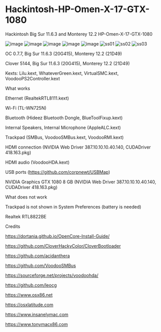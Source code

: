 # Hackintosh-HP-Omen-X-17-GTX-1080
Hackintosh Big Sur 11.6.3 and Monterey 12.2 HP-Omen-X-17-GTX-1080

![image](https://user-images.githubusercontent.com/79387598/152278436-f3634699-617c-4d82-a60b-8cb7d54f02de.png)
![image](https://user-images.githubusercontent.com/79387598/152271725-ed0c6a83-4db8-4638-a351-96c11cee071f.png)
![image](https://user-images.githubusercontent.com/79387598/152271970-90aa9ce5-ce81-44bb-a844-dae3a2ada1e3.png)
![image](https://user-images.githubusercontent.com/79387598/152271995-39f8f88d-ccea-4122-83d5-1a494f80d50f.png)
![image](https://user-images.githubusercontent.com/79387598/152272028-78ea0fb5-1138-4d80-a68d-4d7878f26b47.png)
![ss01](https://user-images.githubusercontent.com/79387598/152713129-ac622263-a0fb-4fc3-be6c-7436c76e989b.png)
![ss02](https://user-images.githubusercontent.com/79387598/152713147-2ace709d-d7d7-4e87-aac1-fd49d0189042.png)
![ss03](https://user-images.githubusercontent.com/79387598/152713168-8f5687c7-acab-4544-8d21-1589edc74164.png)

OC 0.7.7, Big Sur 11.6.3 (20G415), Monterey 12.2 (21D49)

Clover 5144, Big Sur 11.6.3 (20G415), Monterey 12.2 (21D49)

Kexts: Lilu.kext, WhateverGreen.kext, VirtualSMC.kext, VoodooPS2Controller.kext

What works

Ethernet (RealtekRTL8111.kext)

Wi-Fi (TL-WN725N)

Bluetooth (Hideez Bluetooth Dongle, BlueToolFixup.kext)

Internal Speakers, Internal Microphone (AppleALC.kext)

Trackpad (SMBus, VoodooSMBus.kext, VoodooRMI.kext)

HDMI connection (NVIDIA Web Driver 387.10.10.10.40.140, CUDADriver 418.163.pkg)

HDMI audio (VoodooHDA.kext)

USB ports (https://github.com/corpnewt/USBMap)

NVIDIA Graphics GTX 1080 8 GB (NVIDIA Web Driver 387.10.10.10.40.140, CUDADriver 418.163.pkg)


What does not work

Trackpad is not shown in System Preferences (battery is needed)

Realtek RTL8822BE

Credits

https://dortania.github.io/OpenCore-Install-Guide/

https://github.com/CloverHackyColor/CloverBootloader

https://github.com/acidanthera

https://github.com/VoodooSMBus

https://sourceforge.net/projects/voodoohda/

https://github.com/leocg

https://www.osx86.net 

https://osxlatitude.com 

https://www.insanelymac.com 

https://www.tonymacx86.com  

